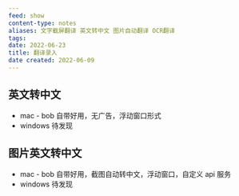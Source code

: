 ```yaml
---
feed: show
content-type: notes
aliases: 文字截屏翻译 英文转中文 图片自动翻译 OCR翻译
tags: 
date: 2022-06-23
title: 翻译录入
date created: 2022-06-09
---
```


## 英文转中文

- mac - bob 自带好用，无广告，浮动窗口形式
- windows 待发现

## 图片英文转中文

- mac - bob 自带好用，截图自动转中文，浮动窗口，自定义 api 服务
- windows 待发现
